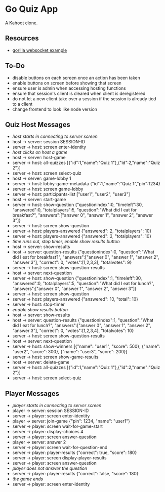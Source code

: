 # Go Quiz App

A Kahoot clone.

## Resources

* [gorilla websocket example](https://github.com/gorilla/websocket/tree/master/examples/chat)


## To-Do

* disable buttons on each screen once an action has been taken
* enable buttons on screen before showing that screen
* ensure user is admin when accessing hosting functions
* ensure that session's client is cleared when client is deregistered
* do not let a new client take over a session if the session is already tied to a client
* change frontend to look like node version


## Quiz Host Messages

* *host starts in connecting to server screen*
* host → server: session SESSION-ID
* server → host: screen enter-identity
* *host clicks on host a game*
* host → server: host-game
* server → host: all-quizzes [{"id":1,"name":"Quiz 1"},{"id":2,"name":"Quiz 2"}]
* server → host: screen select-quiz
* host → server: game-lobby 1
* server → host: lobby-game-metadata {"id":1,"name":"Quiz 1","pin":1234}
* server → host: screen game-lobby
* server → host: participants-list ["user1", "user2", "user3"]
* host → server: start-game
* server → host: show-question {"questionindex":0, "timeleft":30, "answered":0, "totalplayers":5, "question":"What did I eat for breakfast?", "answers":["answer 0", "answer 1", "answer 2", "answer 3"]}
* server → host: screen show-question
* server → host: players-answered {"answered": 2, "totalplayers": 10}
* server → host: players-answered {"answered": 3, "totalplayers": 10}
* *time runs out, stop timer, enable show results button*
* host → server: show-results
* host → server: question-results {"questionindex":0, "question":"What did I eat for breakfast?", "answers":["answer 0", "answer 1", "answer 2", "answer 3"], "correct": 0, "votes":[1,2,3,3], "totalvotes": 9}
* server → host: screen show-question-results
* host → server: next-question
* server → host: show-question {"questionindex":1, "timeleft":30, "answered":0, "totalplayers":5, "question":"What did I eat for lunch?", "answers":["answer 0", "answer 1", "answer 2", "answer 3"]}
* server → host: screen show-question
* server → host: players-answered {"answered": 10, "total": 10}
* server → host: stop-timer
* *enable show results button*
* host → server: show-results
* host → server: question-results {"questionindex":1, "question":"What did I eat for lunch?", "answers":["answer 0", "answer 1", "answer 2", "answer 3"], "correct": 0, "votes":[1,2,3,4], "totalvotes": 10}
* server → host: screen show-question-results
* host → server: next-question
* server → host: show-winners [{"name": "user1", "score": 500}, {"name": "user2", "score": 300}, {"name": "user3", "score": 200}]
* server → host: screen show-game-results
* host → server: delete-game
* server → host: all-quizzes [{"id":1,"name":"Quiz 1"},{"id":2,"name":"Quiz 2"}]
* server → host: screen select-quiz


## Player Messages

* *player starts in connecting to server screen*
* player → server: session SESSION-ID
* server → player: screen enter-identity
* player → server: join-game {"pin": 1234, "name": "user1"}
* server → player: screen wait-for-game-start
* server → player: display-choices 4
* server → player: screen answer-question
* player → server: answer 2
* server → player: screen wait-for-question-end
* server → player: player-results {"correct": true, "score": 180}
* server → player: screen display-player-results
* server → player: screen answer-question
* *player does not answer the question*
* server → player: player-results {"correct": false, "score": 180}
* *the game ends*
* server → player: screen enter-identity
